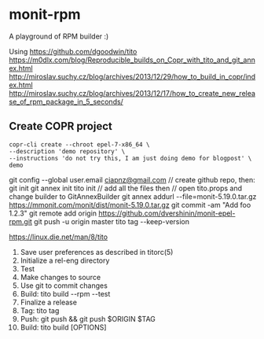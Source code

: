 # monit-rpm

A playground of RPM builder :)

Using https://github.com/dgoodwin/tito
https://m0dlx.com/blog/Reproducible_builds_on_Copr_with_tito_and_git_annex.html
http://miroslav.suchy.cz/blog/archives/2013/12/29/how_to_build_in_copr/index.html
http://miroslav.suchy.cz/blog/archives/2013/12/17/how_to_create_new_release_of_rpm_package_in_5_seconds/

## Create COPR project

    copr-cli create --chroot epel-7-x86_64 \
    --description 'demo repository' \
    --instructions 'do not try this, I am just doing demo for blogpost' \
    demo
    
git config --global user.email ciapnz@gmail.com
// create github repo, then:
git init
git annex init
tito init
// add all the files then
// open tito.props and change builder to GitAnnexBuilder
git annex addurl --file=monit-5.19.0.tar.gz https://mmonit.com/monit/dist/monit-5.19.0.tar.gz
git commit -am "Add foo 1.2.3"
git remote add origin https://github.com/dvershinin/monit-epel-rpm.git
git push -u origin master
tito tag --keep-version

https://linux.die.net/man/8/tito

1. Save user preferences as described in titorc(5)
2. Initialize a rel-eng directory
3. Test
1. Make changes to source
2. Use git to commit changes
3. Build: tito build --rpm --test
4. Finalize a release
1. Tag: tito tag
2. Push: git push && git push $ORIGIN $TAG
3. Build: tito build [OPTIONS]    
